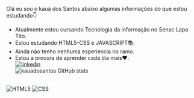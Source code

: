 Olá eu sou o kauã dos Santos abaixo algumas informações do que estou estudando👇 

- Atualmente estou cursando Tecnologia da informação no Senac Lapa Tito.
- Estou estudando HTML5-CSS e JAVASCRIPT📚.
- Ainda não tenho nenhuma esperiencia no ramo.
- Estou a procura de aprender cada dia mais❤️.<br>
[![linkedin](https://img.shields.io/badge/LinkedIn-0077B5?style=for-the-badge&logo=linkedin&logoColor=white)](https://www.linkedin.com/in/kau%C3%A3-santos-2b81a423b/)<br>
![kauadosantos GitHub stats](https://github-readme-stats.vercel.app/api?username=kauadosantos&show_icons=true&theme=merko)
<div style="display: inline-block;"><br>
    <img align="center" src="https://img.shields.io/badge/HTML-239120?style=for-the-badge&logo=html5&logoColor=white" alt="HTML5">


</div>
<div style="display: inline-block;"><br>
    <img align="center" src="https://img.shields.io/badge/CSS-239120?&style=for-the-badge&logo=css3&logoColor=white" alt="CSS">


</div>
